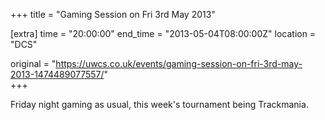 +++
title = "Gaming Session on Fri 3rd May 2013"

[extra]
time = "20:00:00"
end_time = "2013-05-04T08:00:00Z"
location = "DCS"

original = "https://uwcs.co.uk/events/gaming-session-on-fri-3rd-may-2013-1474489077557/"    
+++

Friday night gaming as usual, this week's tournament being Trackmania.

